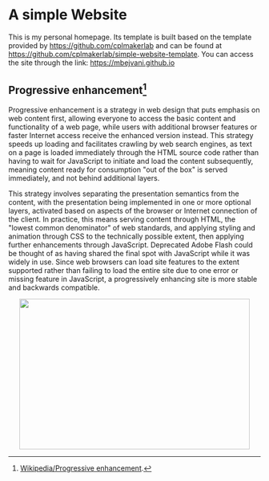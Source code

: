 # A simple Website
This is my personal homepage. Its template is built based on the template provided by https://github.com/cplmakerlab and can be found at https://github.com/cplmakerlab/simple-website-template.
You can access the site through the link: https://mbejvani.github.io

## Progressive enhancement[^1]
Progressive enhancement is a strategy in web design that puts emphasis on web content first, allowing everyone to access the basic content and functionality of a web page, while users with additional browser features or faster Internet access receive the enhanced version instead. This strategy speeds up loading and facilitates crawling by web search engines, as text on a page is loaded immediately through the HTML source code rather than having to wait for JavaScript to initiate and load the content subsequently, meaning content ready for consumption "out of the box" is served immediately, and not behind additional layers. 

This strategy involves separating the presentation semantics from the content, with the presentation being implemented in one or more optional layers, activated based on aspects of the browser or Internet connection of the client. In practice, this means serving content through HTML, the "lowest common denominator" of web standards, and applying styling and animation through CSS to the technically possible extent, then applying further enhancements through JavaScript. Deprecated Adobe Flash could be thought of as having shared the final spot with JavaScript while it was widely in use. Since web browsers can load site features to the extent supported rather than failing to load the entire site due to one error or missing feature in JavaScript, a progressively enhancing site is more stable and backwards compatible. 

<p align="center">
  <img width="460" height="300" src="https://upload.wikimedia.org/wikipedia/commons/c/cd/Progressive_enhancement_web_design_pyramid_%28HTML%2C_CSS%2C_JS%29.svg">
</p>

[^1]: [Wikipedia/Progressive enhancement](https://en.wikipedia.org/wiki/Progressive_enhancement).
